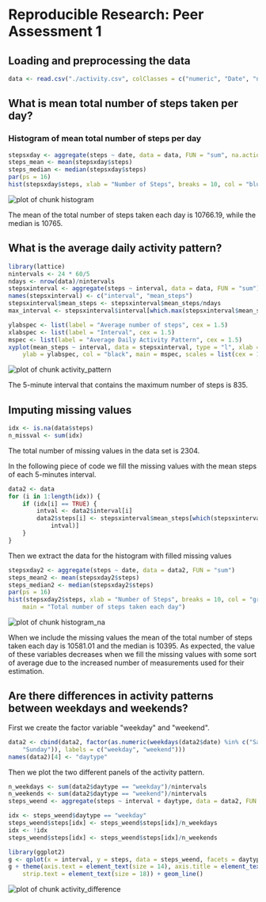 # Reproducible Research: Peer Assessment 1

## Loading and preprocessing the data

```r
data <- read.csv("./activity.csv", colClasses = c("numeric", "Date", "numeric"))
```


## What is mean total number of steps taken per day?
### Histogram of mean total number of steps per day

```r
stepsxday <- aggregate(steps ~ date, data = data, FUN = "sum", na.action = na.omit)
steps_mean <- mean(stepsxday$steps)
steps_median <- median(stepsxday$steps)
par(ps = 16)
hist(stepsxday$steps, xlab = "Number of Steps", breaks = 10, col = "blue", main = "Total number of steps taken each day")
```

![plot of chunk histogram](figure/histogram.png) 


The mean of the total number of steps taken each day is 10766.19, while the median is 10765.

## What is the average daily activity pattern?

```r
library(lattice)
nintervals <- 24 * 60/5
ndays <- nrow(data)/nintervals
stepsxinterval <- aggregate(steps ~ interval, data = data, FUN = "sum")
names(stepsxinterval) <- c("interval", "mean_steps")
stepsxinterval$mean_steps <- stepsxinterval$mean_steps/ndays
max_interval <- stepsxinterval$interval[which.max(stepsxinterval$mean_steps)]

ylabspec <- list(label = "Average number of steps", cex = 1.5)
xlabspec <- list(label = "Interval", cex = 1.5)
mspec <- list(label = "Average Daily Activity Pattern", cex = 1.5)
xyplot(mean_steps ~ interval, data = stepsxinterval, type = "l", xlab = xlabspec, 
    ylab = ylabspec, col = "black", main = mspec, scales = list(cex = 1.25))
```

![plot of chunk activity_pattern](figure/activity_pattern.png) 

The 5-minute interval that contains the maximum number of steps is 835.

## Imputing missing values

```r
idx <- is.na(data$steps)
n_missval <- sum(idx)
```

The total number of missing values in the data set is 2304.

In the following piece of code we fill the missing values with the mean steps of each 5-minutes interval.

```r
data2 <- data
for (i in 1:length(idx)) {
    if (idx[i] == TRUE) {
        intval <- data2$interval[i]
        data2$steps[i] <- stepsxinterval$mean_steps[which(stepsxinterval$interval == 
            intval)]
    }
}
```


Then we extract the data for the histogram with filled missing values

```r
stepsxday2 <- aggregate(steps ~ date, data = data2, FUN = "sum")
steps_mean2 <- mean(stepsxday2$steps)
steps_median2 <- median(stepsxday2$steps)
par(ps = 16)
hist(stepsxday2$steps, xlab = "Number of Steps", breaks = 10, col = "green", 
    main = "Total number of steps taken each day")
```

![plot of chunk histogram_na](figure/histogram_na.png) 

When we include the missing values the mean of the total number of steps taken each day is 10581.01 and the median is 10395. As expected, the value of these variables decreases when we fill the missing values with some sort of average due to the increased number of measurements used for their estimation.


## Are there differences in activity patterns between weekdays and weekends?
First we create the factor variable "weekday" and "weekend".

```r
data2 <- cbind(data2, factor(as.numeric(weekdays(data2$date) %in% c("Saturday", 
    "Sunday")), labels = c("weekday", "weekend")))
names(data2)[4] <- "daytype"
```


Then we plot the two different panels of the activity pattern.

```r
n_weekdays <- sum(data2$daytype == "weekday")/nintervals
n_weekends <- sum(data2$daytype == "weekend")/nintervals
steps_weend <- aggregate(steps ~ interval + daytype, data = data2, FUN = "sum")

idx <- steps_weend$daytype == "weekday"
steps_weend$steps[idx] <- steps_weend$steps[idx]/n_weekdays
idx <- !idx
steps_weend$steps[idx] <- steps_weend$steps[idx]/n_weekends

library(ggplot2)
g <- qplot(x = interval, y = steps, data = steps_weend, facets = daytype ~ .)
g + theme(axis.text = element_text(size = 14), axis.title = element_text(size = 18), 
    strip.text = element_text(size = 18)) + geom_line()
```

![plot of chunk activity_difference](figure/activity_difference.png) 


